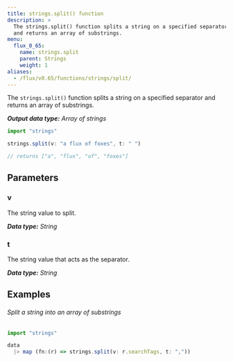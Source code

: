 ```yaml
---
title: strings.split() function
description: >
  The strings.split() function splits a string on a specified separator
  and returns an array of substrings.
menu:
  flux_0_65:
    name: strings.split
    parent: Strings
    weight: 1
aliases:
  - /flux/v0.65/functions/strings/split/
---
```


The `strings.split()` function splits a string on a specified separator and returns
an array of substrings.

_**Output data type:** Array of strings_

```js
import "strings"

strings.split(v: "a flux of foxes", t: " ")

// returns ["a", "flux", "of", "foxes"]
```

## Parameters

### v
The string value to split.

_**Data type:** String_

### t
The string value that acts as the separator.

_**Data type:** String_

## Examples

###### Split a string into an array of substrings
```js
import "strings"

data
  |> map (fn:(r) => strings.split(v: r.searchTags, t: ","))
```
